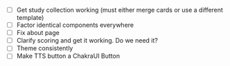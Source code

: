 - [ ] Get study collection working (must either merge cards or use a different template)
- [ ] Factor identical components everywhere
- [ ] Fix about page
- [ ] Clarify scoring and get it working. Do we need it?
- [ ] Theme consistently
- [ ] Make TTS button a ChakraUI Button
